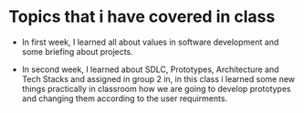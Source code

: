 # Topics that i have covered in class

+ In first week, I learned all about values in software development and some briefing about projects. 

+ In second week, I learned about SDLC, Prototypes, Architecture and Tech Stacks and assigned in group 2 in, in this class i learned some new things practically in classroom how we are going to develop prototypes and changing them according to the user requirments. 